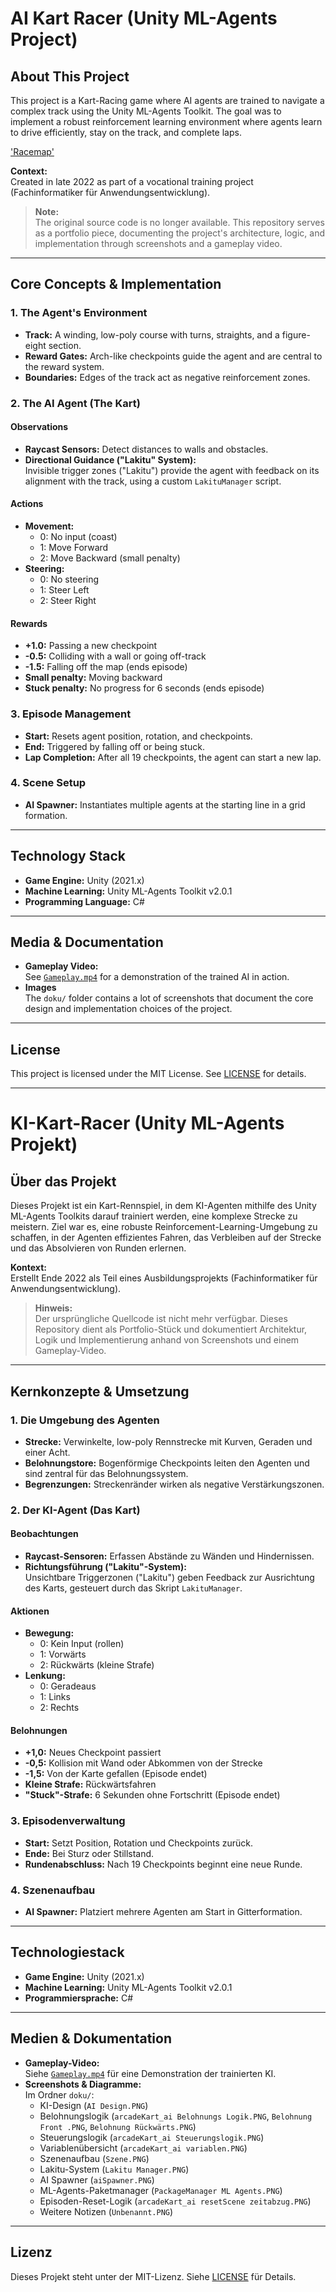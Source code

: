 # AI Kart Racer (Unity ML-Agents Project)

## About This Project

This project is a Kart-Racing game where AI agents are trained to navigate a complex track using the Unity ML-Agents Toolkit. The goal was to implement a robust reinforcement learning environment where agents learn to drive efficiently, stay on the track, and complete laps.

['Racemap'](./doku/Szene.PNG)

**Context:**  
Created in late 2022 as part of a vocational training project (Fachinformatiker für Anwendungsentwicklung).

> **Note:**  
> The original source code is no longer available. This repository serves as a portfolio piece, documenting the project's architecture, logic, and implementation through screenshots and a gameplay video.

---

## Core Concepts & Implementation

### 1. The Agent's Environment

- **Track:** A winding, low-poly course with turns, straights, and a figure-eight section.
- **Reward Gates:** Arch-like checkpoints guide the agent and are central to the reward system.
- **Boundaries:** Edges of the track act as negative reinforcement zones.

### 2. The AI Agent (The Kart)

#### Observations

- **Raycast Sensors:** Detect distances to walls and obstacles.
- **Directional Guidance ("Lakitu" System):**  
  Invisible trigger zones ("Lakitu") provide the agent with feedback on its alignment with the track, using a custom `LakituManager` script.

#### Actions

- **Movement:**  
  - 0: No input (coast)  
  - 1: Move Forward  
  - 2: Move Backward (small penalty)
- **Steering:**  
  - 0: No steering  
  - 1: Steer Left  
  - 2: Steer Right

#### Rewards

- **+1.0:** Passing a new checkpoint
- **-0.5:** Colliding with a wall or going off-track
- **-1.5:** Falling off the map (ends episode)
- **Small penalty:** Moving backward
- **Stuck penalty:** No progress for 6 seconds (ends episode)

### 3. Episode Management

- **Start:** Resets agent position, rotation, and checkpoints.
- **End:** Triggered by falling off or being stuck.
- **Lap Completion:** After all 19 checkpoints, the agent can start a new lap.

### 4. Scene Setup

- **AI Spawner:** Instantiates multiple agents at the starting line in a grid formation.

---

## Technology Stack

- **Game Engine:** Unity (2021.x)
- **Machine Learning:** Unity ML-Agents Toolkit v2.0.1
- **Programming Language:** C#

---

## Media & Documentation

- **Gameplay Video:**  
  See [`Gameplay.mp4`](./Gameplay.mp4) for a demonstration of the trained AI in action.
- **Images**  
  The `doku/` folder contains a lot of screenshots that document the core design and implementation choices of the project.

---

## License

This project is licensed under the MIT License. See [LICENSE](./LICENSE) for details.

---

# KI-Kart-Racer (Unity ML-Agents Projekt)

## Über das Projekt

Dieses Projekt ist ein Kart-Rennspiel, in dem KI-Agenten mithilfe des Unity ML-Agents Toolkits darauf trainiert werden, eine komplexe Strecke zu meistern. Ziel war es, eine robuste Reinforcement-Learning-Umgebung zu schaffen, in der Agenten effizientes Fahren, das Verbleiben auf der Strecke und das Absolvieren von Runden erlernen.

**Kontext:**  
Erstellt Ende 2022 als Teil eines Ausbildungsprojekts (Fachinformatiker für Anwendungsentwicklung).

> **Hinweis:**  
> Der ursprüngliche Quellcode ist nicht mehr verfügbar. Dieses Repository dient als Portfolio-Stück und dokumentiert Architektur, Logik und Implementierung anhand von Screenshots und einem Gameplay-Video.

---

## Kernkonzepte & Umsetzung

### 1. Die Umgebung des Agenten

- **Strecke:** Verwinkelte, low-poly Rennstrecke mit Kurven, Geraden und einer Acht.
- **Belohnungstore:** Bogenförmige Checkpoints leiten den Agenten und sind zentral für das Belohnungssystem.
- **Begrenzungen:** Streckenränder wirken als negative Verstärkungszonen.

### 2. Der KI-Agent (Das Kart)

#### Beobachtungen

- **Raycast-Sensoren:** Erfassen Abstände zu Wänden und Hindernissen.
- **Richtungsführung ("Lakitu"-System):**  
  Unsichtbare Triggerzonen ("Lakitu") geben Feedback zur Ausrichtung des Karts, gesteuert durch das Skript `LakituManager`.

#### Aktionen

- **Bewegung:**  
  - 0: Kein Input (rollen)  
  - 1: Vorwärts  
  - 2: Rückwärts (kleine Strafe)
- **Lenkung:**  
  - 0: Geradeaus  
  - 1: Links  
  - 2: Rechts

#### Belohnungen

- **+1,0:** Neues Checkpoint passiert
- **-0,5:** Kollision mit Wand oder Abkommen von der Strecke
- **-1,5:** Von der Karte gefallen (Episode endet)
- **Kleine Strafe:** Rückwärtsfahren
- **"Stuck"-Strafe:** 6 Sekunden ohne Fortschritt (Episode endet)

### 3. Episodenverwaltung

- **Start:** Setzt Position, Rotation und Checkpoints zurück.
- **Ende:** Bei Sturz oder Stillstand.
- **Rundenabschluss:** Nach 19 Checkpoints beginnt eine neue Runde.

### 4. Szenenaufbau

- **AI Spawner:** Platziert mehrere Agenten am Start in Gitterformation.

---

## Technologiestack

- **Game Engine:** Unity (2021.x)
- **Machine Learning:** Unity ML-Agents Toolkit v2.0.1
- **Programmiersprache:** C#

---

## Medien & Dokumentation

- **Gameplay-Video:**  
  Siehe [`Gameplay.mp4`](./Gameplay.mp4) für eine Demonstration der trainierten KI.
- **Screenshots & Diagramme:**  
  Im Ordner `doku/`:
  - KI-Design (`AI Design.PNG`)
  - Belohnungslogik (`arcadeKart_ai Belohnungs Logik.PNG`, `Belohnung Front .PNG`, `Belohnung Rückwärts.PNG`)
  - Steuerungslogik (`arcadeKart_ai Steuerungslogik.PNG`)
  - Variablenübersicht (`arcadeKart_ai variablen.PNG`)
  - Szenenaufbau (`Szene.PNG`)
  - Lakitu-System (`Lakitu Manager.PNG`)
  - AI Spawner (`aiSpawner.PNG`)
  - ML-Agents-Paketmanager (`PackageManager ML Agents.PNG`)
  - Episoden-Reset-Logik (`arcadeKart_ai resetScene zeitabzug.PNG`)
  - Weitere Notizen (`Unbenannt.PNG`)

---

## Lizenz

Dieses Projekt steht unter der MIT-Lizenz. Siehe [LICENSE](./LICENSE) für Details. 
